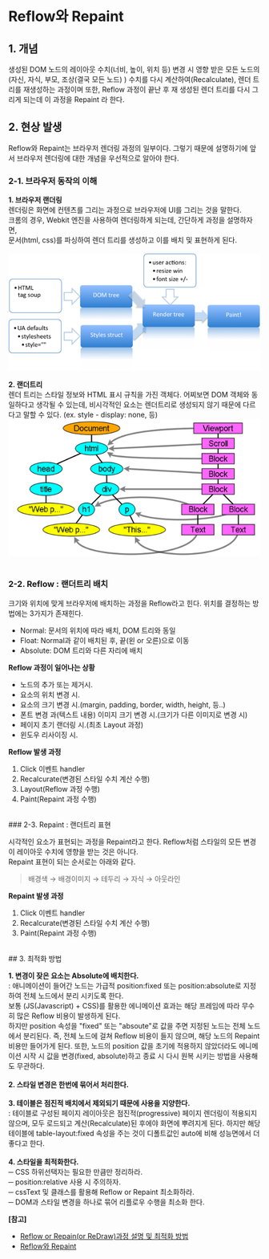 # Reflow와 Repaint

## 1. 개념
생성된 DOM 노드의 레이아웃 수치(너비, 높이, 위치 등) 변경 시 영향 받은 모든 노드의(자신, 자식, 부모, 조상(결국 모든 노드) ) 수치를 다시 계산하여(Recalculate), 렌더 트리를 재생성하는 과정이며 또한, Reflow 과정이 끝난 후 재 생성된 렌더 트리를 다시 그리게 되는데 이 과정을 Repaint 라 한다.
<br>
## 2. 현상 발생
Reflow와 Repaint는 브라우저 렌더링 과정의 일부이다. 그렇기 때문에 설명하기에 앞서 브라우저 렌더링에 대한 개념을 우선적으로 알아야 한다.  

### 2-1. 브라우저 동작의 이해

**1. 브라우저 랜더링**  
렌더링은 화면에 컨텐츠를 그리는 과정으로 브라우저에 UI를 그리는 것을 말한다.  
크롬의 경우, Webkit 엔진을 사용하여 렌더링하게 되는데, 간단하게 과정을 설명하자면,  
문서(html, css)를 파싱하여 렌더 트리를 생성하고 이를 배치 및 표현하게 된다.  
<br>
![rendering](./images/rendering.png)  

**2. 랜더트리**  
렌더 트리는 스타일 정보와 HTML 표시 규칙을 가진 객체다. 어찌보면 DOM 객체와 동일하다고 생각될 수 있는데, 비시각적인 요소는 렌더트리로 생성되지 않기 때문에 다르다고 말할 수 있다. (ex. style - display: none, <head> 등)
<br>
![rendering](./images/render_tree.png)  
<br>
### 2-2. Reflow : 랜더트리 배치

크기와 위치에 맞게 브라우저에 배치하는 과정을 Reflow라고 힌다. 위치를 결정하는 방법에는 3가지가 존재힌다.  

- Normal: 문서의 위치에 따라 배치, DOM 트리와 동일  
- Float: Normal과 같이 배치된 후, 끝(왼 or 오른)으로 이동  
- Absolute: DOM 트리와 다른 자리에 배치  

**Reflow 과정이 일어나는 상황**  
+ 노드의 추가 또는 제거시.  
+ 요소의 위치 변경 시.  
+ 요소의 크기 변경 시.(margin, padding, border, width, height, 등..)  
+ 폰트 변경 과(텍스트 내용) 이미지 크기 변경 시.(크기가 다른 이미지로 변경 시)  
+ 페이지 초기 랜더링 시.(최초 Layout 과정)  
+ 윈도우 리사이징 시.  

**Reflow 발생 과정**  
1. Click 이벤트 handler  
2. Recalcurate(변경된 스타일 수치 계산 수행)  
3. Layout(Reflow 과정 수행)  
4. Paint(Repaint 과정 수행)  
<br>
### 2-3. Repaint : 랜더트리 표현

시각적인 요소가 표현되는 과정을 Repaint라고 한다. Reflow처럼 스타일의 모든 변경이 레이아웃 수치에 영향을 받는 것은 아니다.    
Repaint 표현이 되는 순서로는 아래와 같다.  
> 배경색 → 배경이미지 → 테두리 → 자식 → 아웃라인  

**Repaint 발생 과정**  
1. Click 이벤트 handler 
2. Recalcurate(변경된 스타일 수치 계산 수행) 
3. Paint(Repaint 과정 수행)
<br>
## 3. 최적화 방법

**1. 변경이 잦은 요소는 Absolute에 배치한다.**  
: 애니메이션이 들어간 노드는 가급적 position:fixed 또는 position:absolute로 지정하여 전체 노드에서 분리 시키도록 한다.  
보통 (JS(Javascript) + CSS)를 활용한 에니메이션 효과는 해당 프레임에 따라 무수히 많은 Reflow 비용이 발생하게 된다.  
하지만 position 속성을 "fixed" 또는 "absoute"로 값을 주면 지정된 노드는 전체 노드에서 분리된다. 
즉, 전체 노드에 걸쳐 Reflow 비용이 들지 않으며, 해당 노드의 Repaint 비용만 들어가게 된다. 
또한, 노드의 position 값을 초기에 적용하지 않았더라도 에니메이션 시작 시 값을 변경(fixed, absolute)하고 종료 시 다시 원복 시키는 방법을 사용해도 무관하다.  
<br>
**2. 스타일 변경은 한번에 묶어서 처리한다.**  
<br>
**3. 테이블은 점진적 배치에서 제외되기 때문에 사용을 지양한다.**  
: 테이블로 구성된 페이지 레이아웃은 점진적(progressive) 페이지 렌더링이 적용되지 않으며, 모두 로드되고 계산(Recalculate)된 후에야 화면에 뿌려지게 된다. 하지만 해당 테이블에 table-layout:fixed 속성을 주는 것이 디폴트값인 auto에 비해 성능면에서 더 좋다고 한다.  
<br>
**4. 스타일을 최적화한다.**  
─ CSS 하위선택자는 필요한 만큼만 정리하라.  
─ position:relative 사용 시 주의하자.  
─ cssText 및 클래스를 활용해 Reflow or Repaint 최소화하라.  
─ DOM과 스타일 변경을 하나로 묶어 리플로우 수행을 최소화 한다.


**[참고]**
- [Reflow or Repain(or ReDraw)과정 설명 및 최적화 방법](http://webclub.tistory.com/346)  
- [Reflow와 Repaint](http://heowc.tistory.com/83)
